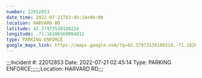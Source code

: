 ```yaml
---
number: 22012853
date_time: 2022-07-21T02:45:14+00:00
location: HARVARD RD
latitude: 42.37973538188224
longitude: -71.16206560004811
type: PARKING ENFORCE
google_maps_link: https://maps.google.com/?q=42.37973538188224,-71.16206560004811
---
```


;;;Incident #: 22012853  Date: 2022-07-21 02:45:14   Type: PARKING ENFORCE;;;;;;Location: HARVARD RD;;;
